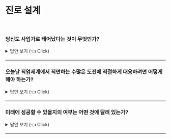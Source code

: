 # 진로 설계 
<br>


### 당신도 사업가로 태어났다는 것이 무엇인가?

<details>
   <summary> 답안 보기 (👈 Click)</summary>
<br />
[참고: 어떻게 나를 최고로 만드는가?] 
   
+ 그렇다고 해서 창업을 할 운명을 타고났다는 말은 아니다. <br>
  사실 대부분의 사람은 오히려 창업을 해서는 안된다. <br> 
  희박한 성공 가능성과 지속적인 스트레스 때문에라도 창업은 오직 소수의 사람에게만 적합한 길이다. <br> 
  따라서 모든 인간이 사업가인 이유는 창업을 해야 하기 때문이 아니라, <br>
  인간 유전자에 무언가를 '창조'하려는 의지가 새겨져 있고, <br> 
  창조야말로 사업가 정신의 핵심이기 때문이다. <br> 
  
</details>

-----------------------

### 오늘날 직업세계에서 직면하는 수많은 도전에 적절하게 대응하려면 어떻게 해야 하는가?

<details>
   <summary> 답안 보기 (👈 Click)</summary>
<br />
[참고: 어떻게 나를 최고로 만드는가?] 
   
+ 우리는 우리의 이 사업가 본성을 재발견하고, 이를 활용해서 새로운 형태의 진로를 만들어 내야 합니다. <br> 
  당신이 변호사나 의사이건, 또는 선생님이나 기술자이건, 심지어 기업주이건 간에, <br>
  적어도 내가 하나의 살아 숨 쉬고 성장하는 신생벤처를 지휘하는 사업가라는 점을 인식해야 합니다. <br> 
  그리고 그 신생벤처가 바로 당신의 진로입니다. <br> 
  
</details>

-----------------------

### 미래에 성공할 수 있을지의 여부는 어떤 것에 달려 있는가?

<details>
   <summary> 답안 보기 (👈 Click)</summary>
<br />
[참고: 어떻게 나를 최고로 만드는가?] 
   
+ 이런 사업가 전략을 이해하고, 어떻게 활용하느나에 달려 있습니다. <br> 
  더 폭넓은 관점에서 바라보면, 사회 또한 그 구성원들이 사업가의 마인드로 생각할 때 더욱 번영합니다. <br> 
  만약 사람들이 이 책에 담겨 있는 교훈을 실천에 옮긴다면 <br> 
  전 세계에 산재하는 수많은 문제들도 해결될 것이며 나아가 해결속도도 훨씬 빨라질 것입니다. <br> 
  
</details>

-----------------------
